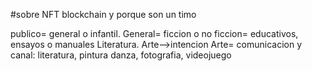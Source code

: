 #sobre NFT blockchain  y porque son un timo

publico= general o infantil. General= ficcion o no ficcion= educativos, ensayos o manuales
Literatura. Arte-->intencion Arte= comunicacion y canal: literatura, pintura danza, fotografia, videojuego
